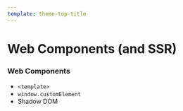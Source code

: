 ```yaml
---
template: theme-top-title
---
```


<style>
  div#container > h1 {
    text-align: center;
    text-decoration: underline;
  }
</style>

# Web Components (and SSR)

### Web Components

- `<template>`
- `window.customElement`
- Shadow DOM